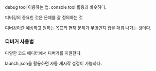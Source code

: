 debug tool 이용하는 법. console tool 활용과 비슷하다.

디버깅의 중요한 것은 문제를 잘 정의하는 것

디버깅이란 예상하고 원하는 목표와 현재 문제가 무엇인지 갭을 매꿔 나가는 것이다.

### 디버거 사용법

다양한 코드 에디터에서 디버거를 지원한다.

launch.json을 활용하면 자동 재시작 설정이 가능하다.
